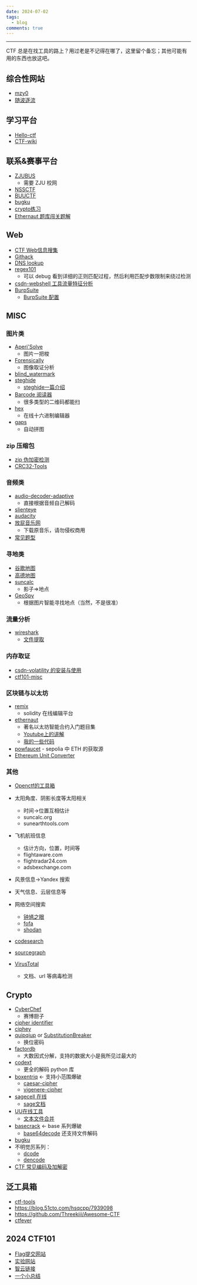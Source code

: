 ```yaml
---
date: 2024-07-02
tags:
  - blog
comments: true
---
```

***

CTF 总是在找工具的路上？用过老是不记得在哪了，这里留个备忘；其他可能有用的东西也放这吧。

<!-- more -->

## 综合性网站

- [mzy0](https://ctf.mzy0.com/)
- [随波逐流](http://1o1o.xyz/)

## 学习平台

- [Hello-ctf](https://hello-ctf.com/)
- [CTF-wiki](https://oi-wiki.org/)
## 联系&赛事平台

- [ZJUBUS](https://zjusec.com/)
    - 需要 ZJU 校网
- [NSSCTF](https://www.nssctf.cn/problem)
- [BUUCTF](https://buuoj.cn/challenges)
- [bugku](https://ctf.bugku.com/)
- [crypto练习](https://cryptohack.org/challenges/)
- [Ethernaut 题库闯关题解](https://learnblockchain.cn/column/19)

## Web

- [CTF Web信息搜集](https://rickliu.com/posts/24259a52c7ee/index.html)
- [Githack](https://github.com/lijiejie/GitHack)
- [DNS lookup](https://www.nslookup.io/)
- [regex101](https://regex101.com/)
    - 可以 debug 看到详细的正则匹配过程，然后利用匹配步数限制来绕过检测
- [csdn-webshell 工具流量特征分析](https://blog.csdn.net/qq_53577336/article/details/125048353)
- [BurpSuite](https://portswigger.net/burp/releases)
    - [BurpSuite 配置](http://testingpai.com/article/1715763803515)
## MISC

### 图片类

- [Aperi'Solve](https://aperisolve.com)
    - 图片一把梭
- [Forensically](https://forensically.com/lander)
    - 图像取证分析
- [blind_watermark](https://github.com/guofei9987/blind_watermark)
- [steghide](https://steghide.sourceforge.net/download.php)
    - [steghide一篇介绍](https://medium.com/@ece11106.sbit/steghide-tool-ec74edd69de4)
- [Barcode 阅读器](https://demo.dynamsoft.com/barcode-reader/)
    - 很多类型的二维码都能扫
- [hex](https://hexed.it/)
    - 在线十六进制编辑器
- [gaps](https://github.com/nemanja-m/gaps)
    - 自动拼图

### zip 压缩包

- [zip 伪加密检测](https://ctfever.uniiem.com/tools/pseudo-encrypted-zip-check)
- [CRC32-Tools](https://github.com/AabyssZG/CRC32-Tools)
### 音频类

- [audio-decoder-adaptive](https://morsecode.world/international/decoder/audio-decoder-adaptive.html)
    - 直接根据音频自己解码
- [slienteye](https://achorein.github.io/silenteye/)
- [audacity](https://www.audacityteam.org/)
- [放屁音乐网](https://www.fangpi.net/)
    - 下载原音乐，请勿侵权商用
- [常见题型](https://blog.csdn.net/qq_51652400/article/details/123504708)

### 寻地类

- [谷歌地图](https://www.google.com/maps)
- [高德地图](https://ditu.amap.com/)
- [suncalc](https://www.suncalc.org/)
    - 影子=>地点
- [GeoSpy](https://geospy.ai/)
    - 根据图片智能寻找地点（当然，不是很准）

### 流量分析

- [wireshark](https://www.wireshark.org/#downloadLink)
    - [文件提取](https://zgao.top/%E4%BB%8Ewireshark%E6%B5%81%E9%87%8F%E4%B8%AD%E6%8F%90%E5%8F%96%E6%96%87%E4%BB%B6/)

### 内存取证

- [csdn-volatility 的安装与使用](https://blog.csdn.net/weixin_44895005/article/details/123917324)
- [ctf101-misc](https://slides.tonycrane.cc/CTF101-2023-misc/lec3/#/2)

### 区块链与以太坊

- [remix](https://remix.ethereum.org/)
    - solidity 在线编辑平台
- [ethernaut](https://ethernaut.openzeppelin.com/)
    - 著名以太坊智能合约入门题目集
    - [Youtube上的讲解](https://www.youtube.com/playlist?list=PLO5VPQH6OWdWh5ehvlkFX-H3gRObKvSL6)
    - [我的一些代码](https://remix.ethereum.org/#lang=en&optimize=false&runs=200&evmVersion=null&version=soljson-v0.8.26+commit.8a97fa7a.js)
- [powfaucet](https://sepolia-faucet.pk910.de/)
      -  sepolia 中 ETH 的获取源
- [Ethereum Unit Converter](https://eth-converter.com/)
### 其他

- [Openctf的工具箱](https://ns.openctf.net/learn/misc.html#%E5%B8%B8%E8%A7%81%E9%A2%98%E5%9E%8B%E5%8F%8A%E5%B7%A5%E5%85%B7)
- 太阳角度、阴影长度等太阳相关
    - 时间→位置互相估计
    - suncalc.org
    - sunearthtools.com
- 飞机航班信息
    - 估计方向，位置，时间等
    - flightaware.com
    - flightradar24.com
    - adsbexchange.com
- 风景信息→Yandex 搜索
- 天气信息、云层信息等

- 网络空间搜索
    - [钟馗之眼](https://www.zoomeye.org/)
    - [fofa](https://fofa.info/)
    - [shodan](https://www.shodan.io/)
- [codesearch](https://codesearch.aixcoder.com/#/)
- [sourcegraph](https://sourcegraph.com/search)
- [VirusTotal](https://www.virustotal.com/gui/home/upload)
    - 文档、url 等病毒检测

## Crypto

- [CyberChef](https://gchq.github.io/CyberChef/)
    - 赛博厨子
- [cipher identifier](https://www.boxentriq.com/code-breaking/cipher-identifier)
- [ciphey](https://github.com/Ciphey/Ciphey)
- [quipqiup](https://quipqiup.com/) or  [SubstitutionBreaker](https://gitlab.com/guballa/SubstitutionBreaker)
    - 换位密码
- [factordb](http://factordb.com/)
    - 大数因式分解，支持的数据大小是我所见过最大的
- [codext](https://github.com/dhondta/python-codext)
    - 更全的解码 python 库
- [boxentriq](https://www.boxentriq.com/) <- 支持小范围爆破
    - [caesar-cipher](https://www.boxentriq.com/code-breaking/caesar-cipher)
    - [vigenere-cipher](https://www.boxentriq.com/code-breaking/vigenere-cipher) 
- [sagecell 在线](https://sagecell.sagemath.org/)
    - [sage文档](https://doc.sagemath.org/html/en/tutorial/)
- [UU在线工具](https://uutool.cn/)
    - [文本文件合并](https://uutool.cn/txt-merge/)
- [basecrack](https://github.com/mufeedvh/basecrack/) <- base 系列爆破
    - [base64decode](https://www.base64decode.org/) 还支持文件解码
- [bugku](https://ctf.bugku.com/tools)
- 不明觉厉系列：
    - [dcode](https://www.dcode.fr/)
    - [dencode](https://dencode.com/)
- [CTF 常见编码及加解密](https://www.cnblogs.com/ruoli-s/p/14206145.html)
## 泛工具箱

- [ctf-tools](https://github.com/zardus/ctf-tools)
- https://blog.51cto.com/hsqcpp/7939098
- https://github.com/Threekiii/Awesome-CTF
- [ctfever](https://ctfever.uniiem.com/)
## 2024 CTF101

- [Flag提交网站](https://ctf.zjusec.com/games/3/challenges)
- [实验网站](https://courses.zjusec.com/slides/)
- [智云链接](https://classroom.zju.edu.cn/coursedetail?course_id=63047)
- [一个小总结](https://juruo123.github.io/2024/07/02/CTF/)

